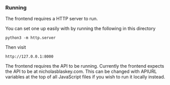 ### Running

The frontend requires a HTTP server to run.

You can set one up easily with by running the following in this directory
```
python3 -m http.server
```

Then visit

```
http://127.0.0.1:8000
```

The frontend requires the API to be running. Currently the frontend expects the API to be at nicholasblaskey.com. This can be changed with APIURL variables at the top of all JavaScript files if you wish to run it locally instead.